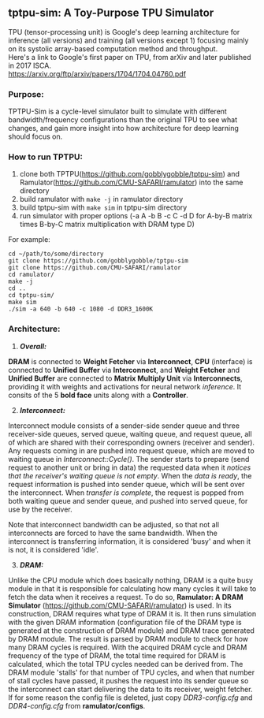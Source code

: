 ## tptpu-sim: A Toy-Purpose TPU Simulator

TPU (tensor-processing unit) is Google's deep learning architecture for inference (all versions) and training (all versions except 1) focusing mainly on its systolic array-based computation method and throughput.\
Here's a link to Google's first paper on TPU, from arXiv and later published in 2017 ISCA.\
https://arxiv.org/ftp/arxiv/papers/1704/1704.04760.pdf

### Purpose:

TPTPU-Sim is a cycle-level simulator built to simulate with different bandwidth/frequency configurations than the original TPU to see what changes, and gain more insight into how architecture for deep learning should focus on.


### How to run TPTPU:
1. clone both TPTPU(https://github.com/gobblygobble/tptpu-sim) and Ramulator(https://github.com/CMU-SAFARI/ramulator) into the same directory
2. build ramulator with `make -j` in ramulator directory
3. build tptpu-sim with `make sim` in tptpu-sim directory
4. run simulator with proper options (-a A -b B -c C -d D for A-by-B matrix times B-by-C matrix multiplication with DRAM type D)

For example:
```
cd ~/path/to/some/directory
git clone https://github.com/gobblygobble/tptpu-sim
git clone https://github.com/CMU-SAFARI/ramulator
cd ramulator/
make -j
cd ..
cd tptpu-sim/
make sim
./sim -a 640 -b 640 -c 1080 -d DDR3_1600K
```

### Architecture:

1. ***Overall:***

**DRAM** is connected to **Weight Fetcher** via **Interconnect**, **CPU** (interface) is connected to **Unified Buffer** via **Interconnect**, and **Weight Fetcher** and **Unified Buffer** are connected to **Matrix Multiply Unit** via **Interconnects**, providing it with weights and activations for neural network *inference*. It consits of the 5 **bold face** units along with a **Controller**.

2. ***Interconnect:***

Interconnect module consists of a sender-side sender queue and three receiver-side queues, served queue, waiting queue, and request queue, all of which are shared with their corresponding owners (receiver and sender). Any requests coming in are pushed into request queue, which are moved to waiting queue in *Interconnect::Cycle()*. The sender starts to prepare (send request to another unit or bring in data) the requested data when it *notices that the receiver's waiting queue is not empty*. When the *data is ready*, the request information is pushed into sender queue, which will be sent over the interconnect. When *transfer is complete*, the request is popped from both waiting queue and sender queue, and pushed into served queue, for use by the receiver.

Note that interconnect bandwidth can be adjusted, so that not all interconnects are forced to have the same bandwidth. When the interconnect is transferring information, it is considered 'busy' and when it is not, it is considered 'idle'.

3. ***DRAM:***

Unlike the CPU module which does basically nothing, DRAM is a quite busy module in that it is responsible for calculating how many cycles it will take to fetch the data when it receives a request. To do so, **Ramulator: A DRAM Simulator** (https://github.com/CMU-SAFARI/ramulator) is used. In its construction, DRAM requires what type of DRAM it is. It then runs simulation with the given DRAM information (configuration file of the DRAM type is generated at the construction of DRAM module) and DRAM trace generated by DRAM module. The result is parsed by DRAM module to check for how many DRAM cycles is required. With the acquired DRAM cycle and DRAM frequency of the type of DRAM, the total time required for DRAM is calculated, which the total TPU cycles needed can be derived from. The DRAM module 'stalls' for that number of TPU cycles, and when that number of stall cycles have passed, it pushes the request into its sender queue so the interconnect can start delivering the data to its receiver, weight fetcher.
If for some reason the config file is deleted, just copy *DDR3-config.cfg* and *DDR4-config.cfg* from **ramulator/configs**.

